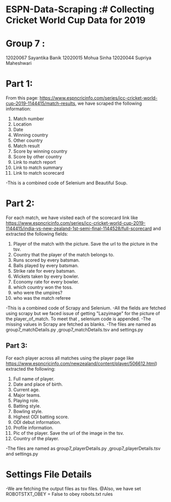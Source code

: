 # ESPN-Data-Scraping :# Collecting Cricket World Cup Data for 2019

# Group 7 :
12020067	Sayantika Banik	
12020015	Mohua Sinha	
12020044	Supriya Maheshwari	

# Part 1:
From this page: https://www.espncricinfo.com/series/icc-cricket-world-cup-2019-1144415/match-results,
we have scraped the following information:

1. Match number
2. Location
3. Date
4. Winning country
5. Other country
6. Match result
7. Score by winning country
8. Score by other country
9. Link to match report
10. Link to match summary
11. Link to match scorecard

-This is a combined code of Selenium and Beautiful Soup.


# Part 2:
For each match, we have visited each of the scorecard link like 
https://www.espncricinfo.com/series/icc-cricket-world-cup-2019-1144415/india-vs-new-zealand-1st-semi-final-1144528/full-scorecard 
and extracted the following fields:

1. Player of the match with the picture. Save the url to the picture in the tsv.
2. Country that the player of the match belongs to.
3. Runs scored by every batsman. 
4. Balls played by every batsman.
5. Strike rate for every batsman.
6. Wickets taken by every bowler.
7. Economy rate for every bowler.
8. which country won the toss.
9. who were the umpires?
10. who was the match referee


-This is a combined code of Scrapy and Selenium.
-All the fields are fetched using scrapy but we faced issue of getting "Lazyimage" for the picture of the player_of_match. To meet that , selenium code is appended.
-The missing values in Scrapy are fetched as blanks.
-The files are named as group7_matchDetails.py ,group7_matchDetails.tsv and settings.py


## Part 3:

For each player across all matches using the player page 
like https://www.espncricinfo.com/newzealand/content/player/506612.html) 
extracted the following:

1. Full name of player.
2. Date and place of birth.
3. Current age.
4. Major teams.
5. Playing role.
5. Batting style.
6. Bowling style.
7. Highest ODI batting score.
8. ODI debut information.
9. Profile information.
10. Pic of the player. Save the url of the image in the tsv. 
11. Country of the player.

-The files are named as group7_playerDetails.py ,group7_playerDetails.tsv and settings.py

# Settings File Details

-We are fetching the output files as tsv files.
@Also, we have set ROBOTSTXT_OBEY = False to obey robots.txt rules

